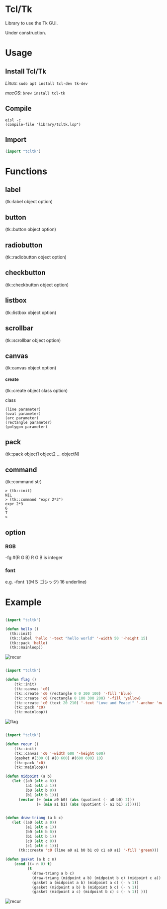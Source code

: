 # Tcl/Tk

Library to use the Tk GUI.

Under construction.

# Usage

## Install Tcl/Tk

*Linux*: `sudo apt install tcl-dev tk-dev`

*macOS*: `brew install tcl-tk`

## Compile

```
eisl -c
(compile-file "library/tcltk.lsp")
```

## Import

```lisp
(import "tcltk")
```

# Functions

## label

(tk::label object option)


## button

(tk::button object option)

## radiobutton

(tk::radiobutton object option)


## checkbutton

(tk::checkbutton object option)


## listbox

(tk::listbox object option)


## scrollbar

(tk::scrollbar object option)

## canvas

(tk:canvas object option)

#### create
(tk::create object class option)

class

```
(line parameter)  
(oval parameter)
(arc parameter)
(rectangle parameter)
(polygon parameter) 
```

## pack

(tk::pack object1 object2 ... objectN)

## command

(tk::command str)

```
> (tk::init)
NIL
> (tk::command "expr 2*3")
expr 2*3
6
T
> 
```



## option


### RGB

-fg #(R G B)   R G B is integer 

### font

e.g.
-font '((ＭＳ ゴシック) 16 underline)


# Example

```lisp

(import "tcltk")

(defun hello ()
  (tk::init)
  (tk::label 'hello '-text "hello world" '-width 50 '-height 15)
  (tk::pack 'hello)  
  (tk::mainloop))

```

![recur](screen1.png)


```lisp

(import "tcltk")

(defun flag ()
    (tk::init)
    (tk::canvas 'c0)
    (tk::create 'c0 (rectangle 0 0 300 100) '-fill 'blue)
    (tk::create 'c0 (rectangle 0 100 300 200) '-fill 'yellow)
    (tk::create 'c0 (text 20 210) '-text "Love and Peace!" '-anchor 'nw)
    (tk::pack 'c0)
    (tk::mainloop))


```

![flag](screen2.png)

```lisp

(import "tcltk")

(defun recur ()
    (tk::init)
    (tk::canvas 'c0 '-width 600 '-height 600)
    (gasket #(300 0) #(0 600) #(600 600) 10)
    (tk::pack 'c0)
    (tk::mainloop))

(defun midpoint (a b)
   (let ((a0 (elt a 0))
         (a1 (elt a 1))
         (b0 (elt b 0))
         (b1 (elt b 1)))
      (vector (+ (min a0 b0) (abs (quotient (- a0 b0) 2)))
              (+ (min a1 b1) (abs (quotient (- a1 b1) 2))))))
      

(defun draw-triang (a b c)
   (let ((a0 (elt a 0))
         (a1 (elt a 1))
         (b0 (elt b 0))
         (b1 (elt b 1))
         (c0 (elt c 0))
         (c1 (elt c 1)))
      (tk::create 'c0 (line a0 a1 b0 b1 c0 c1 a0 a1) '-fill 'green)))

(defun gasket (a b c n)
    (cond ((= n 0) t)
          (t
            (draw-triang a b c)
            (draw-triang (midpoint a b) (midpoint b c) (midpoint c a))
            (gasket a (midpoint a b) (midpoint a c) (- n 1))
            (gasket (midpoint a b) b (midpoint b c) (- n 1))
            (gasket (midpoint a c) (midpoint b c) c (- n 1)) )))

```

![recur](screen3.png)